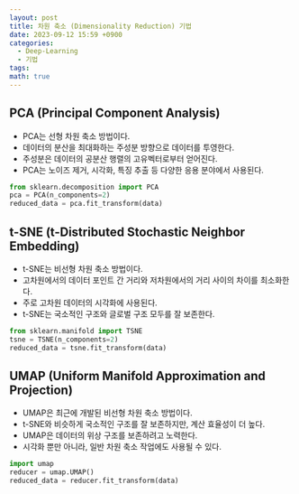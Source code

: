 ```yaml
---
layout: post
title: 차원 축소 (Dimensionality Reduction) 기법
date: 2023-09-12 15:59 +0900
categories:
  - Deep-Learning
  - 기법
tags: 
math: true
---
```


## **PCA (Principal Component Analysis)**

- PCA는 선형 차원 축소 방법이다.
- 데이터의 분산을 최대화하는 주성분 방향으로 데이터를 투영한다.
- 주성분은 데이터의 공분산 행렬의 고유벡터로부터 얻어진다.
- PCA는 노이즈 제거, 시각화, 특징 추출 등 다양한 응용 분야에서 사용된다.


```python
from sklearn.decomposition import PCA  
pca = PCA(n_components=2) 
reduced_data = pca.fit_transform(data)
```

## **t-SNE (t-Distributed Stochastic Neighbor Embedding)**

- t-SNE는 비선형 차원 축소 방법이다.
- 고차원에서의 데이터 포인트 간 거리와 저차원에서의 거리 사이의 차이를 최소화한다.
- 주로 고차원 데이터의 시각화에 사용된다.
- t-SNE는 국소적인 구조와 글로벌 구조 모두를 잘 보존한다.

```python
from sklearn.manifold import TSNE  
tsne = TSNE(n_components=2) 
reduced_data = tsne.fit_transform(data)
```


## **UMAP (Uniform Manifold Approximation and Projection)**

- UMAP은 최근에 개발된 비선형 차원 축소 방법이다.
- t-SNE와 비슷하게 국소적인 구조를 잘 보존하지만, 계산 효율성이 더 높다.
- UMAP은 데이터의 위상 구조를 보존하려고 노력한다.
- 시각화 뿐만 아니라, 일반 차원 축소 작업에도 사용될 수 있다.

```python
import umap  
reducer = umap.UMAP() 
reduced_data = reducer.fit_transform(data)
```
